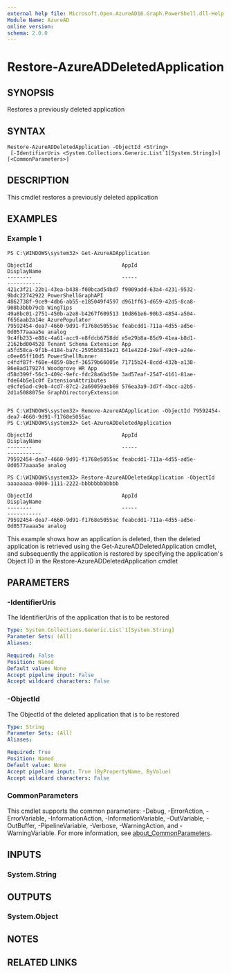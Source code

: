 ```yaml
---
external help file: Microsoft.Open.AzureAD16.Graph.PowerShell.dll-Help.xml
Module Name: AzureAD
online version:
schema: 2.0.0
---
```


# Restore-AzureADDeletedApplication

## SYNOPSIS
Restores a previously deleted application

## SYNTAX

```
Restore-AzureADDeletedApplication -ObjectId <String>
 [-IdentifierUris <System.Collections.Generic.List`1[System.String]>] [<CommonParameters>]
```

## DESCRIPTION
This cmdlet restores a previously deleted application

## EXAMPLES

### Example 1
```
PS C:\WINDOWS\system32> Get-AzureADApplication

ObjectId                             AppId                                DisplayName
--------                             -----                                -----------
421c3f21-22b1-43ea-b438-f00bcad54bd7 f9009add-63a4-4231-9532-9bdc22742922 PowerShellGraphAPI
4862738f-9ce9-4db6-ab55-e185049f4597 d961ff63-d659-42d5-8ca8-908b3bbb79cb WingTips
49a8bc01-2751-450b-a2e8-b4267f609513 10d861e6-90b3-4854-a504-f656aab2a14e AzurePopulator
79592454-dea7-4660-9d91-f1768e5055ac feabcdd1-711a-4d55-ad5e-0d0577aaaa5e analog
9c4fb233-e88c-4a61-acc9-e8fdcb6758dd e5e29b8a-85d9-41ea-b8d1-2162bd004528 Tenant Schema Extension App
a5fd58ca-9f1b-4184-ba7c-2595b5831e21 641e422d-29af-49c9-a24e-c0ee05ff10d5 PowerShellRunner
c4fdf87f-f68e-4859-8bcf-36579b66005e 71715b24-8cdd-432b-a138-86e8ad179274 Woodgrove HR App
d58d399f-56c3-409c-9efc-fdc28a6bd50e 3ad57eaf-2547-4161-81ae-fde64b5e1c0f ExtensionAttributes
e9cfe5ad-c9eb-4cd7-87c2-2a69059aeb69 576ea3a9-3d7f-4bcc-a2b5-2d1a5088075e GraphDirectoryExtension


PS C:\WINDOWS\system32> Remove-AzureADApplication -ObjectId 79592454-dea7-4660-9d91-f1768e5055ac
PS C:\WINDOWS\system32> Get-AzureADDeletedApplication

ObjectId                             AppId                                DisplayName
--------                             -----                                -----------
79592454-dea7-4660-9d91-f1768e5055ac feabcdd1-711a-4d55-ad5e-0d0577aaaa5e analog

PS C:\WINDOWS\system32> Restore-AzureADDeletedApplication -ObjectId aaaaaaaa-0000-1111-2222-bbbbbbbbbbbb

ObjectId                             AppId                                DisplayName
--------                             -----                                -----------
79592454-dea7-4660-9d91-f1768e5055ac feabcdd1-711a-4d55-ad5e-0d0577aaaa5e analog
```

This example shows how an application is deleted, then the deleted application is retrieved using the Get-AzureADDeletedApplication cmdlet, and subsequently the application is restored by specifying the application's Object ID in the Restore-AzureADDeletedApplication cmdlet

## PARAMETERS

### -IdentifierUris
The IdentifierUris of the application that is to be restored

```yaml
Type: System.Collections.Generic.List`1[System.String]
Parameter Sets: (All)
Aliases:

Required: False
Position: Named
Default value: None
Accept pipeline input: False
Accept wildcard characters: False
```

### -ObjectId
The ObjectId of the deleted application that is to be restored

```yaml
Type: String
Parameter Sets: (All)
Aliases:

Required: True
Position: Named
Default value: None
Accept pipeline input: True (ByPropertyName, ByValue)
Accept wildcard characters: False
```

### CommonParameters
This cmdlet supports the common parameters: -Debug, -ErrorAction, -ErrorVariable, -InformationAction, -InformationVariable, -OutVariable, -OutBuffer, -PipelineVariable, -Verbose, -WarningAction, and -WarningVariable. For more information, see [about_CommonParameters](http://go.microsoft.com/fwlink/?LinkID=113216).

## INPUTS

### System.String
## OUTPUTS

### System.Object
## NOTES

## RELATED LINKS

